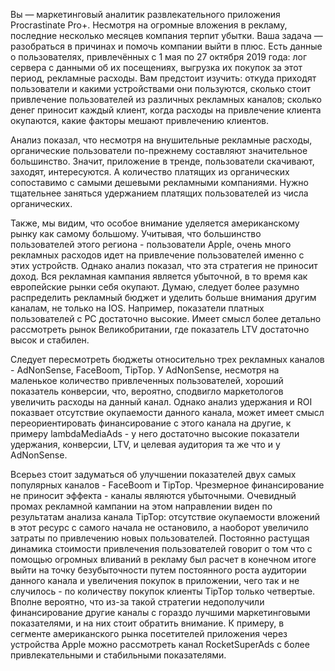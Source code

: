 Вы — маркетинговый аналитик развлекательного приложения Procrastinate Pro+. Несмотря на огромные вложения в рекламу, последние несколько месяцев компания терпит убытки. Ваша задача — разобраться в причинах и помочь компании выйти в плюс.
Есть данные о пользователях, привлечённых с 1 мая по 27 октября 2019 года:
лог сервера с данными об их посещениях,
выгрузка их покупок за этот период,
рекламные расходы.
Вам предстоит изучить:
откуда приходят пользователи и какими устройствами они пользуются,
сколько стоит привлечение пользователей из различных рекламных каналов;
сколько денег приносит каждый клиент,
когда расходы на привлечение клиента окупаются,
какие факторы мешают привлечению клиентов.

Анализ показал, что несмотря на внушительные рекламные расходы, органические пользователи по-прежнему составляют 
значительное большинство. Значит, приложение в тренде, пользователи скачивают, заходят, интересуются. А количество 
платящих из органических сопоставимо с самыми дешевыми рекламными компаниями. Нужно тщательнее заняться удержанием 
платящих пользователей из числа органических.

Также, мы видим, что особое внимание уделяется американскому рынку как самому большому. Учитывая, что большинство
пользователей этого региона - пользователи Apple, очень много рекламных расходов идет на привлечение пользователей 
именно с этих устройств. Однако анализ показал, что эта стратегия не приносит доход. Вся рекламная кампания является
убыточной, в то время как европейские рынки себя окупают. Думаю, следует более разумно распределить рекламный бюджет 
и уделить больше внимания другим каналам, не только на IOS. Например, показатели платных пользователей с РС достаточно
высокие. Имеет смысл более детально рассмотреть рынок Великобритании, где показатель LTV достаточно высок и стабилен.

Следует пересмотреть бюджеты относительно трех рекламных каналов - AdNonSense, FaceBoom, TipTop. У AdNonSense, несмотря на маленькое количество привлеченных пользователей, хороший показатель конверсии, что, вероятно, сподвигло маркетологов
увеличить расходы на данный канал. Однако анализ удержания и ROI показвает отсутствие окупаемости данного канала, может
имеет смысл переориентировать финансирование с этого канала на другие, к примеру lambdaMediaAds - у него достаточно 
высокие показатели удержания, конверсии, LTV, и целевая аудитория та же что и у AdNonSense. 

Всерьез стоит задуматься об улучшении показателей двух самых популярных каналов - FaceBoom и TipTop. Чрезмерное
финансирование не приносит эффекта - каналы являются убыточными. Очевидный промах рекламной кампании на этом направлении виден по результатам анализа канала TipTop: отсутствие окупаемости вложений в этот ресурс с самого начала не остановило, а наоборот увеличило затраты по привлечению новых пользователей. Постоянно растущая динамика стоимости привлечения 
пользователей говорит о том что с помощью огромных вливаний в рекламу был расчет в конечном итоге выйти на точку
безубыточности путем постоянного роста аудитории данного канала и увеличения покупок в приложении, чего так и не 
случилось - по количеству покупок клиенты TipTop только четвертые. Вполне вероятно, что из-за такой стратегии 
недополучили финансирование другие каналы с гораздо лучшими маркетинговыми показателями, и на них стоит обратить 
внимание. К примеру, в сегменте американского рынка посетителей приложения через устройства Apple можно рассмотреть 
канал RocketSuperAds с более привлекательными и стабильными показателями. 
